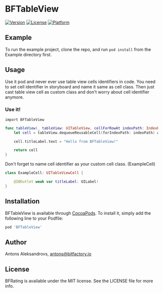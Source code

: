 # BFTableView

[![Version](https://img.shields.io/cocoapods/v/BFTableView.svg?style=flat)](https://cocoapods.org/pods/BFTableView.)
[![License](https://img.shields.io/cocoapods/l/BFTableView.svg?style=flat)](https://cocoapods.org/pods/BFTableView.)
[![Platform](https://img.shields.io/cocoapods/p/BFTableView.svg?style=flat)](https://cocoapods.org/pods/BFTableView.)

## Example

To run the example project, clone the repo, and run `pod install` from the Example directory first.

## Usage

Use it pod and never ever use table view cells identifiers in code. You need to set cell identifier in storyboard and name it same as cell class. Then just cast table view cell as custom class and don't worry about cell identifier anymore.

### Use it!

`import BFTableView`

```swift
func tableView(_ tableView: UITableView, cellForRowAt indexPath: IndexPath) -> UITableViewCell {
    let cell = tableView.dequeueReusableCell(forIndexPath: indexPath) as ExampleCell

    cell.titleLabel.text = "Hello from BFTableView!"

    return cell
}
```

Don't forget to name cell identifier as your custom cell class. (ExampleCell)

```swift
class ExampleCell: UITableViewCell {

    @IBOutlet weak var titleLabel: UILabel!
}
```

## Installation

BFTableView is available through [CocoaPods](https://cocoapods.org). To install
it, simply add the following line to your Podfile:

```ruby
pod 'BFTableView'
```

## Author

Antons Aleksandrovs, antons@bitfactory.io

## License

BFRating is available under the MIT license. See the LICENSE file for more info.
